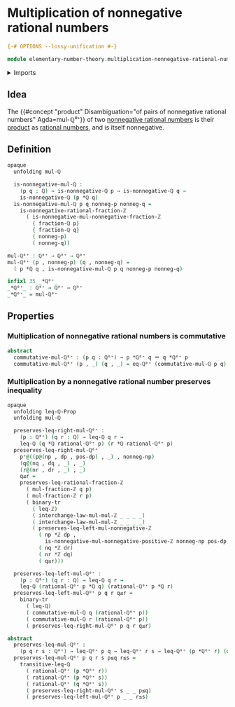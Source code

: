 # Multiplication of nonnegative rational numbers

```agda
{-# OPTIONS --lossy-unification #-}

module elementary-number-theory.multiplication-nonnegative-rational-numbers where
```

<details><summary>Imports</summary>

```agda
open import elementary-number-theory.inequality-integers
open import elementary-number-theory.inequality-nonnegative-rational-numbers
open import elementary-number-theory.inequality-rational-numbers
open import elementary-number-theory.multiplication-integer-fractions
open import elementary-number-theory.multiplication-integers
open import elementary-number-theory.multiplication-positive-and-negative-integers
open import elementary-number-theory.multiplication-rational-numbers
open import elementary-number-theory.nonnegative-integer-fractions
open import elementary-number-theory.nonnegative-rational-numbers
open import elementary-number-theory.rational-numbers

open import foundation.binary-transport
open import foundation.dependent-pair-types
open import foundation.identity-types
```

</details>

## Idea

The
{{#concept "product" Disambiguation="of pairs of nonnegative rational numbers" Agda=mul-ℚ⁰⁺}}
of two
[nonnegative rational numbers](elementary-number-theory.nonnegative-rational-numbers.md)
is their [product](elementary-number-theory.multiplication-rational-numbers.md)
as [rational numbers](elementary-number-theory.rational-numbers.md), and is
itself nonnegative.

## Definition

```agda
opaque
  unfolding mul-ℚ

  is-nonnegative-mul-ℚ :
    (p q : ℚ) → is-nonnegative-ℚ p → is-nonnegative-ℚ q →
    is-nonnegative-ℚ (p *ℚ q)
  is-nonnegative-mul-ℚ p q nonneg-p nonneg-q =
    is-nonnegative-rational-fraction-ℤ
      ( is-nonnegative-mul-nonnegative-fraction-ℤ
        { fraction-ℚ p}
        { fraction-ℚ q}
        ( nonneg-p)
        ( nonneg-q))

mul-ℚ⁰⁺ : ℚ⁰⁺ → ℚ⁰⁺ → ℚ⁰⁺
mul-ℚ⁰⁺ (p , nonneg-p) (q , nonneg-q) =
  ( p *ℚ q , is-nonnegative-mul-ℚ p q nonneg-p nonneg-q)

infixl 35 _*ℚ⁰⁺_
_*ℚ⁰⁺_ : ℚ⁰⁺ → ℚ⁰⁺ → ℚ⁰⁺
_*ℚ⁰⁺_ = mul-ℚ⁰⁺
```

## Properties

### Multiplication of nonnegative rational numbers is commutative

```agda
abstract
  commutative-mul-ℚ⁰⁺ : (p q : ℚ⁰⁺) → p *ℚ⁰⁺ q ＝ q *ℚ⁰⁺ p
  commutative-mul-ℚ⁰⁺ (p , _) (q , _) = eq-ℚ⁰⁺ (commutative-mul-ℚ p q)
```

### Multiplication by a nonnegative rational number preserves inequality

```agda
opaque
  unfolding leq-ℚ-Prop
  unfolding mul-ℚ

  preserves-leq-right-mul-ℚ⁰⁺ :
    (p : ℚ⁰⁺) (q r : ℚ) → leq-ℚ q r →
    leq-ℚ (q *ℚ rational-ℚ⁰⁺ p) (r *ℚ rational-ℚ⁰⁺ p)
  preserves-leq-right-mul-ℚ⁰⁺
    p⁺@((p@(np , dp , pos-dp) , _) , nonneg-np)
    (q@(nq , dq , _) , _)
    (r@(nr , dr , _) , _)
    q≤r =
    preserves-leq-rational-fraction-ℤ
      ( mul-fraction-ℤ q p)
      ( mul-fraction-ℤ r p)
      ( binary-tr
        ( leq-ℤ)
        ( interchange-law-mul-mul-ℤ _ _ _ _)
        ( interchange-law-mul-mul-ℤ _ _ _ _)
        ( preserves-leq-left-mul-nonnegative-ℤ
          ( np *ℤ dp ,
            is-nonnegative-mul-nonnegative-positive-ℤ nonneg-np pos-dp)
          ( nq *ℤ dr)
          ( nr *ℤ dq)
          ( q≤r)))

  preserves-leq-left-mul-ℚ⁰⁺ :
    (p : ℚ⁰⁺) (q r : ℚ) → leq-ℚ q r →
    leq-ℚ (rational-ℚ⁰⁺ p *ℚ q) (rational-ℚ⁰⁺ p *ℚ r)
  preserves-leq-left-mul-ℚ⁰⁺ p q r q≤r =
    binary-tr
      ( leq-ℚ)
      ( commutative-mul-ℚ q (rational-ℚ⁰⁺ p))
      ( commutative-mul-ℚ r (rational-ℚ⁰⁺ p))
      ( preserves-leq-right-mul-ℚ⁰⁺ p q r q≤r)

abstract
  preserves-leq-mul-ℚ⁰⁺ :
    (p q r s : ℚ⁰⁺) → leq-ℚ⁰⁺ p q → leq-ℚ⁰⁺ r s → leq-ℚ⁰⁺ (p *ℚ⁰⁺ r) (q *ℚ⁰⁺ s)
  preserves-leq-mul-ℚ⁰⁺ p q r s p≤q r≤s =
    transitive-leq-ℚ
      ( rational-ℚ⁰⁺ (p *ℚ⁰⁺ r))
      ( rational-ℚ⁰⁺ (p *ℚ⁰⁺ s))
      ( rational-ℚ⁰⁺ (q *ℚ⁰⁺ s))
      ( preserves-leq-right-mul-ℚ⁰⁺ s _ _ p≤q)
      ( preserves-leq-left-mul-ℚ⁰⁺ p _ _ r≤s)
```
